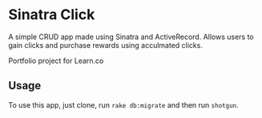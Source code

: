 # Sinatra Click

A simple CRUD app made using Sinatra and ActiveRecord. Allows users to gain clicks and purchase rewards using acculmated clicks.

Portfolio project for Learn.co

## Usage

To use this app, just clone, run `rake db:migrate` and then run `shotgun`.